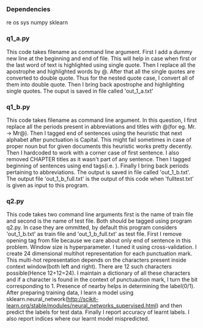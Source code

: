 ### Dependencies ###
re
os
sys
numpy
sklearn

### q1_a.py ###

This code takes filename as command line argument. First I add a dummy new line at the beginning and end of file.
This will help in case when first or the last word of text is highlighted using
single quote. Then I replace all the apostrophe and highlighted words
by @. After that all the single quotes are converted to double quote. Thus for
the nested quote case, I convert all of them into double quote. Then I
bring back apostrophe and highlighting single quotes. The ouput is saved
in file called 'out_1_a.txt'

### q1_b.py ###

This code takes filename as command line argument. In this question, I
first replace all the periods present in abbreviations and titles with @(for eg. Mr. -> Mr@).
Then I tagged end of sentences using the heuristic that next alphabet
after punctuation is Capital. This might fail sometimes in case of
proper noun but for given documents this heuristic works pretty
decently. Then I hardcoded to work with a corner case of first sentence.
I also removed CHAPTER titles as it wasn't part of any sentence. Then I
tagged beginning of sentences using end tags(i.e. </s>). Finally I bring
back periods pertaining to abbreviations. The output is saved in file
called 'out_1_b.txt'. The output file 'out_1_b_full.txt' is the output
of this code when 'fulltest.txt' is given as input to this program.


### q2.py ###

This code takes two command line arguments first is the name of train
file and second is the name of test file. Both should be tagged using
program q2.py. In case they are ommitted, by default this program
considers 'out_1_b.txt' as train file and 'out_1_b_full.txt' as test
file.
First I remove opening tag from file because we care about only end of sentence in this
problem. Window size is hyperparameter. I tuned it using cross-validation.
I create 24 dimensional multihot representation for each punctuation
mark. This multi-hot representation depends on the characters present
inside context window(both left and right). There are 12 such characters
possible(Hence 12+12=24). I maintain a dictionary of all these characters and if a character is found in the context of
punctuaution mark, I turn the bit corresponding to 1. Presence of </s>
nearby helps in determining the label(0/1). After preparing training
data, I learn a model using sklearn.neural_network(http://scikit-learn.org/stable/modules/neural_networks_supervised.html)
 and then predict the labels for test data. Finally I report accuracy of learnt labels.
 I also report indices where our learnt model mispredicted.
